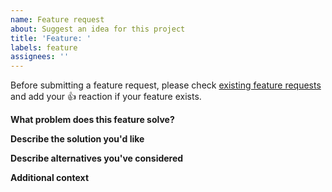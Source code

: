 ```yaml
---
name: Feature request
about: Suggest an idea for this project
title: 'Feature: '
labels: feature
assignees: ''
---
```


Before submitting a feature request, please check [existing feature requests](https://github.com/spokestack/spokestack-website/issues?q=label%3A%22votes+needed%22+sort%3Areactions-%2B1-desc) and add your :+1: reaction if your feature exists.

**What problem does this feature solve?**

<!-- A clear and concise description of what the problem is. -->

**Describe the solution you'd like**

<!-- A clear and concise description of what you want to happen. -->

**Describe alternatives you've considered**

<!-- A clear and concise description of any alternative solutions or features you've considered. -->

**Additional context**

<!-- Add any other context, screenshots, or https://codesandbox.io/ example about the feature request here. -->
